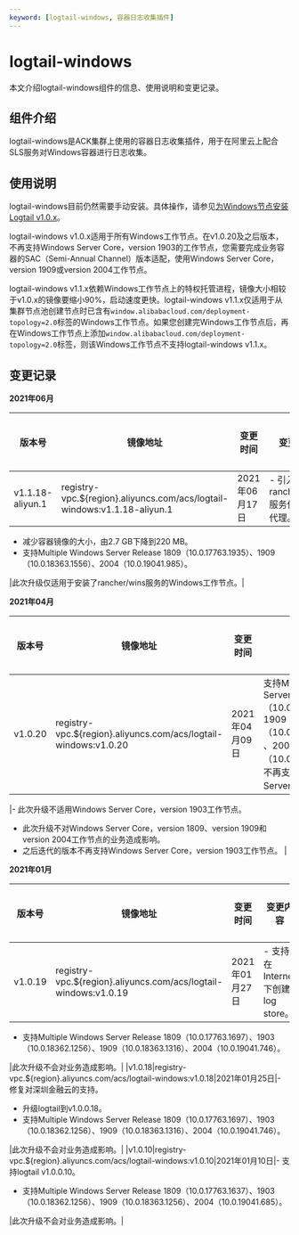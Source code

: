 ```yaml
---
keyword: [logtail-windows, 容器日志收集插件]
---
```


# logtail-windows

本文介绍logtail-windows组件的信息、使用说明和变更记录。

## 组件介绍

logtail-windows是ACK集群上使用的容器日志收集插件，用于在阿里云上配合SLS服务对Windows容器进行日志收集。

## 使用说明

logtail-windows目前仍然需要手动安装。具体操作，请参见[为Windows节点安装Logtail v1.0.x](/intl.zh-CN/Kubernetes集群用户指南/Windows容器/使用Logtail收集Windows容器日志.md)。

logtail-windows v1.0.x适用于所有Windows工作节点。在v1.0.20及之后版本，不再支持Windows Server Core，version 1903的工作节点，您需要完成业务容器的SAC（Semi-Annual Channel）版本适配，使用Windows Server Core，version 1909或version 2004工作节点。

logtail-windows v1.1.x依赖Windows工作节点上的特权托管进程，镜像大小相较于v1.0.x的镜像要缩小90%，启动速度更快。logtail-windows v1.1.x仅适用于从集群节点池创建节点时已含有`window.alibabacloud.com/deployment-topology=2.0`标签的Windows工作节点。如果您创建完Windows工作节点后，再在Windows工作节点上添加`window.alibabacloud.com/deployment-topology=2.0`标签，则该Windows工作节点不支持logtail-windows v1.1.x。

## 变更记录

**2021年06月**

|版本号|镜像地址|变更时间|变更内容|变更影响|
|---|----|----|----|----|
|v1.1.18-aliyun.1|registry-vpc.$\{region\}.aliyuncs.com/acs/logtail-windows:v1.1.18-aliyun.1|2021年06月17日|-   引入rancher/wins服务作为特权代理。
-   减少容器镜像的大小，由2.7 GB下降到220 MB。
-   支持Multiple Windows Server Release 1809（10.0.17763.1935）、1909（10.0.18363.1556）、2004（10.0.19041.985）。

|此次升级仅适用于安装了rancher/wins服务的Windows工作节点。|

**2021年04月**

|版本号|镜像地址|变更时间|变更内容|变更影响|
|---|----|----|----|----|
|v1.0.20|registry-vpc.$\{region\}.aliyuncs.com/acs/logtail-windows:v1.0.20|2021年04月09日|支持Multiple Windows Server Release 1809（10.0.17763.1817）、1909（10.0.18363.1440） 、2004（10.0.19041.867），不再支持Windows Server Release 1903。

|-   此次升级不适用Windows Server Core，version 1903工作节点。
-   此次升级不对Windows Server Core，version 1809、version 1909和version 2004工作节点的业务造成影响。
-   之后迭代的版本不再支持Windows Server Core，version 1903工作节点。 |

**2021年01月**

|版本号|镜像地址|变更时间|变更内容|变更影响|
|---|----|----|----|----|
|v1.0.19|registry-vpc.$\{region\}.aliyuncs.com/acs/logtail-windows:v1.0.19|2021年01月27日|-   支持在Internet下创建log store。
-   支持Multiple Windows Server Release 1809（10.0.17763.1697）、1903（10.0.18362.1256）、1909（10.0.18363.1316）、2004（10.0.19041.746）。

|此次升级不会对业务造成影响。|
|v1.0.18|registry-vpc.$\{region\}.aliyuncs.com/acs/logtail-windows:v1.0.18|2021年01月25日|-   修复对深圳金融云的支持。
-   升级logtail到v1.0.0.18。
-   支持Multiple Windows Server Release 1809（10.0.17763.1697）、1903（10.0.18362.1256）、1909（10.0.18363.1316）、2004（10.0.19041.746）。

|此次升级不会对业务造成影响。|
|v1.0.10|registry-vpc.$\{region\}.aliyuncs.com/acs/logtail-windows:v1.0.10|2021年01月10日|-   支持logtail v1.0.0.10。
-   支持Multiple Windows Server Release 1809（10.0.17763.1637）、1903（10.0.18362.1256）、1909（10.0.18363.1256）、2004（10.0.19041.685）。

|此次升级不会对业务造成影响。|

